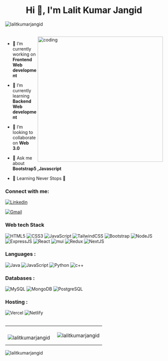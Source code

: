 
<h1 align="center">Hi 👋, I'm Lalit Kumar Jangid</h1>
<p align="left"> <img src="https://komarev.com/ghpvc/?username=lalitkumarjangid&label=Profile%20views&color=0e75b6&style=flat" alt="lalitkumarjangid" /> </p>
<!-- <h3 align="center"> <img src="https://readme-typing-svg.herokuapp.com?color=0357F7&lines=Full+Stack+Developer+%3A)" /> </h3> -->
<br>

<img align="right" alt="coding" width="400" src="https://user-images.githubusercontent.com/55389276/140866485-8fb1c876-9a8f-4d6a-98dc-08c4981eaf70.gif">
    
- 🔭 I’m currently working on **Frontend Web development**

- 🌱 I’m currently learning **Backend Web development**

- 👯 I’m looking to collaborate on **Web 3.0**

- 💬 Ask me about **Bootstrap5 ,Javascript**

- 🚀 Learning Never Stops 🚀

<h3 align="left">Connect with me:</h3>
<p align="left">
<a href="https://www.linkedin.com/in/lalit-kumar-jangid-082001229" target="blank"><img alt="Linkedin" align="center" src="https://img.shields.io/badge/linkedin-%230077B5.svg?style=for-the-badge&logo=linkedin&logoColor=white"  /></a>
<br/>


  

<a href="mailto:lkjlalitkumar2005@gmail.com"><img alt="Gmail" src="https://img.shields.io/badge/Gmail-D14836?style=for-the-badge&logo=gmail&logoColor=white"/></a>
 </p>

  

<h3> Web tech Stack </h3>
<p align="left">
<img alt="HTML5" src="https://img.shields.io/badge/html5-%23E34F26.svg?style=for-the-badge&logo=html5&logoColor=white"/>
<img alt="CSS3" src="https://img.shields.io/badge/css3-%231572B6.svg?style=for-the-badge&logo=css3&logoColor=white"/> 
<img alt="JavaScript" src="https://img.shields.io/badge/javascript-%23323330.svg?style=for-the-badge&logo=javascript&logoColor=%23F7DF1E"/> 
<img alt="TailwindCSS" src="https://img.shields.io/badge/Tailwind_CSS-38B2AC?style=for-the-badge&logo=tailwind-css&logoColor=white"/>
<img alt="Bootstrap" src="https://img.shields.io/badge/bootstrap-%23563D7C.svg?style=for-the-badge&logo=bootstrap&logoColor=white"/>
<img alt="NodeJS" src="https://img.shields.io/badge/node.js-%2343853D.svg?style=for-the-badge&logo=node-dot-js&logoColor=white"/>
<img alt="ExpressJS" src="https://img.shields.io/badge/Express.js-000000?style=for-the-badge&logo=express&logoColor=white"/>
<img alt="React" src="https://img.shields.io/badge/react-%2320232a.svg?style=for-the-badge&logo=react&logoColor=%2361DAFB"/>
<img alt="mui" src="https://img.shields.io/badge/Material%20UI-007FFF?style=for-the-badge&logo=mui&logoColor=white"/>
<img alt="Redux" src="https://img.shields.io/badge/Redux-593D88?style=for-the-badge&logo=redux&logoColor=white"/>
<img alt="NextJS" src="https://img.shields.io/badge/next.js-000000?style=for-the-badge&logo=nextdotjs&logoColor=white"/>
    
   </p>

<h3 align="left">Languages :</h3>
<div align="left">
<img alt="Java" src="https://img.shields.io/badge/java-%23ED8B00.svg?style=for-the-badge&logo=java&logoColor=white"/>
<img alt="JavaScript" src="https://img.shields.io/badge/javascript-%23323330.svg?style=for-the-badge&logo=javascript&logoColor=%23F7DF1E"/>
<img alt="Python" src="https://img.shields.io/badge/python-%2314354C.svg?style=for-the-badge&logo=python&logoColor=white"/>
<img alt="c++" src="https://img.shields.io/badge/C%2B%2B-00599C?style=for-the-badge&logo=c%2B%2B&logoColor=white"/>
    
</div>
<h3 align="left">Databases :</h3>
<div align="left">
  <img alt="MySQL" src="https://img.shields.io/badge/mysql-%2300f.svg?style=for-the-badge&logo=mysql&logoColor=white"/>
  <img alt="MongoDB" src ="https://img.shields.io/badge/MongoDB-4EA94B?style=for-the-badge&logo=mongodb&logoColor=white"/>
  <img alt="PostgreSQL" src ="https://img.shields.io/badge/PostgreSQL-316192?style=for-the-badge&logo=postgresql&logoColor=white"/>
</div>

<h3 align="left">Hosting :</h3>
<div align="left">
 <img alt="Vercel" src="https://img.shields.io/badge/Vercel-000000?style=for-the-badge&logo=vercel&logoColor=white"/>
  <img alt="Netlify" src="https://img.shields.io/badge/Netlify-00C7B7?style=for-the-badge&logo=netlify&logoColor=white"/>
</div><br/>

<table>
  <tr>
<td><p><img align="left" src="https://github-readme-stats.vercel.app/api/top-langs?username=lalitkumarjangid&show_icons=true&theme=dark&locale=en&layout=compact" alt="lalitkumarjangid" /></p></td>

<td><p>&nbsp;<img align="center" src="https://github-readme-stats.vercel.app/api?username=lalitkumarjangid&show_icons=true&theme=dark&locale=en" alt="lalitkumarjangid" /></p></td>
  </tr>
  </table>

<p><img align="center" src="https://github-readme-streak-stats.herokuapp.com/?user=lalitkumarjangid&theme=dark" alt="lalitkumarjangid" /></p>
